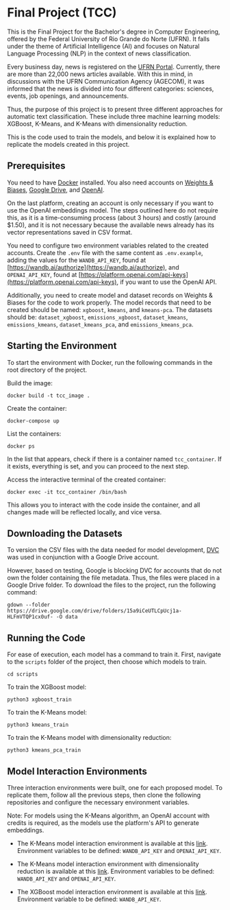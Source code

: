 # Final Project (TCC)

This is the Final Project for the Bachelor's degree in Computer Engineering, offered by the Federal University of Rio Grande do Norte (UFRN). It falls under the theme of Artificial Intelligence (AI) and focuses on Natural Language Processing (NLP) in the context of news classification.

Every business day, news is registered on the [UFRN Portal](https://www.ufrn.br/). Currently, there are more than 22,000 news articles available. With this in mind, in discussions with the UFRN Communication Agency (AGECOM), it was informed that the news is divided into four different categories: sciences, events, job openings, and announcements.

Thus, the purpose of this project is to present three different approaches for automatic text classification. These include three machine learning models: XGBoost, K-Means, and K-Means with dimensionality reduction.

This is the code used to train the models, and below it is explained how to replicate the models created in this project.


## Prerequisites
You need to have [Docker](https://www.docker.com/) installed. You also need accounts on [Weights & Biases](https://wandb.ai/site), [Google Drive](https://www.google.com/intl/en/drive/about.html), and [OpenAI](https://platform.openai.com/docs/overview).

On the last platform, creating an account is only necessary if you want to use the OpenAI embeddings model. The steps outlined here do not require this, as it is a time-consuming process (about 3 hours) and costly (around $1.50), and it is not necessary because the available news already has its vector representations saved in CSV format.

You need to configure two environment variables related to the created accounts. Create the `.env` file with the same content as `.env.example`, adding the values for the `WANDB_API_KEY`, found at [https://wandb.ai/authorize](https://wandb.ai/authorize), and `OPENAI_API_KEY`, found at [https://platform.openai.com/api-keys](https://platform.openai.com/api-keys), if you want to use the OpenAI API.

Additionally, you need to create model and dataset records on Weights & Biases for the code to work properly. The model records that need to be created should be named: `xgboost`, `kmeans`, and `kmeans-pca`. The datasets should be: `dataset_xgboost`, `emissions_xgboost`, `dataset_kmeans`, `emissions_kmeans`, `dataset_kmeans_pca`, and `emissions_kmeans_pca`.


## Starting the Environment
To start the environment with Docker, run the following commands in the root directory of the project.

Build the image:
```
docker build -t tcc_image .
```

Create the container:
```
docker-compose up
```

List the containers:
```
docker ps
```

In the list that appears, check if there is a container named `tcc_container`. If it exists, everything is set, and you can proceed to the next step.

Access the interactive terminal of the created container:
```
docker exec -it tcc_container /bin/bash
```

This allows you to interact with the code inside the container, and all changes made will be reflected locally, and vice versa.


## Downloading the Datasets
To version the CSV files with the data needed for model development, [DVC](https://dvc.org/) was used in conjunction with a Google Drive account.

However, based on testing, Google is blocking DVC for accounts that do not own the folder containing the file metadata. Thus, the files were placed in a Google Drive folder. To download the files to the project, run the following command:

```
gdown --folder https://drive.google.com/drive/folders/15a9iCeUTLCpUcj1a-HLFmVTQP1cx0uf- -O data
```


## Running the Code
For ease of execution, each model has a command to train it. First, navigate to the `scripts` folder of the project, then choose which models to train.

```
cd scripts
```

To train the XGBoost model:
```
python3 xgboost_train
```

To train the K-Means model:
```
python3 kmeans_train
```

To train the K-Means model with dimensionality reduction:
```
python3 kmeans_pca_train
```


## Model Interaction Environments
Three interaction environments were built, one for each proposed model. To replicate them, follow all the previous steps, then clone the following repositories and configure the necessary environment variables.

Note: For models using the K-Means algorithm, an OpenAI account with credits is required, as the models use the platform's API to generate embeddings.

- The K-Means model interaction environment is available at this [link](https://huggingface.co/spaces/AugustoOliveira099/kmeans). Environment variables to be defined: `WANDB_API_KEY` and `OPENAI_API_KEY`.

- The K-Means model interaction environment with dimensionality reduction is available at this [link](https://huggingface.co/spaces/AugustoOliveira099/kmeans-pca). Environment variables to be defined: `WANDB_API_KEY` and `OPENAI_API_KEY`.

- The XGBoost model interaction environment is available at this [link](https://huggingface.co/spaces/AugustoOliveira099/xgboost). Environment variable to be defined: `WANDB_API_KEY`.

